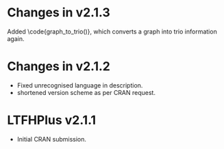 # Changes in v2.1.3 

Added \code{graph_to_trio()}, which converts a graph into trio information again.


# Changes in v2.1.2

* Fixed unrecognised language in description.
* shortened version scheme as per CRAN request.

# LTFHPlus v2.1.1

* Initial CRAN submission.

